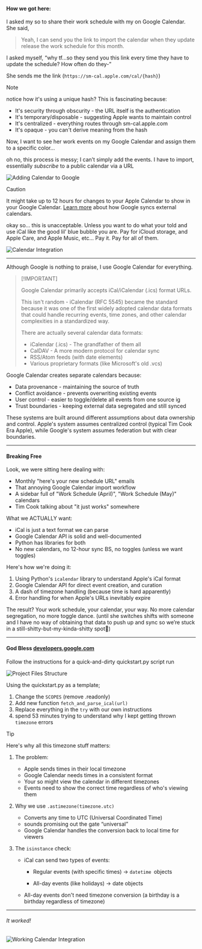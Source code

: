 #### How we got here: 

I asked my so to share their work schedule with my on Google Calendar. She said, 

> Yeah, I can send you the link to import the calendar when they update release the work schedule for this month.

I asked myself, “why tf...so they send you this link every time they have to update the schedule? How often do they-” 

She sends me the link (`https://sm-cal.apple.com/cal/{hash}`) 

> [!NOTE]
>
> notice how it's using a unique hash? This is fascinating because:
>
> - It's security through obscurity - the URL itself is the authentication
> - It's temporary/disposable - suggesting Apple wants to maintain control
> - It's centralized - everything routes through sm-cal.apple.com
> - It's opaque - you can't derive meaning from the hash

Now, I want to see her work events on my Google Calendar and assign them to a specific color...

oh no, this process is messy; I can’t simply add the events. I have to import, essentially *subscribe* to a public calendar via a URL

![Adding Calendar to Google](/assets/add-calendar-google.png)

> [!CAUTION]
>
> It might take up to 12 hours for changes to your Apple Calendar to show in your Google Calendar. [Learn more](https://support.google.com/calendar/answer/37100?hl=en&ref_topic=1672445) about how Google syncs external calendars.

okay so... this is unacceptable. Unless you want to do what your told and use iCal like the good lil’ blue bubble you are. Pay for iCloud storage, and Apple Care, and Apple Music, etc... Pay it. Pay for all of them. 

![Calendar Integration](/assets/calendar-integration.png)

---

Although Google is nothing to praise, I use Google Calendar for everything.

 

>  [!IMPORTANT]
>
> Google Calendar primarily accepts iCal/iCalendar (.ics) format URLs. 
>
> This isn't random - iCalendar (RFC 5545) became the standard because it was one of the first widely adopted calendar data formats that could handle recurring events, time zones, and other calendar complexities in a standardized way.
>
> There are actually several calendar data formats:
>
> - iCalendar (.ics) - The grandfather of them all
> - CalDAV - A more modern protocol for calendar sync
> - RSS/Atom feeds (with date elements)
> - Various proprietary formats (like Microsoft's old .vcs)

Google Calendar creates separate calendars because:

- Data provenance - maintaining the source of truth
- Conflict avoidance - prevents overwriting existing events
- User control - easier to toggle/delete all events from one source ig
- Trust boundaries - keeping external data segregated and still synced

These systems are built around different assumptions about data ownership and control. Apple's system assumes centralized control (typical Tim Cook Era Apple), while Google's system assumes federation but with clear boundaries.

---

#### Breaking Free

Look, we were sitting here dealing with:

- Monthly "here's your new schedule URL" emails
- That annoying Google Calendar import workflow
- A sidebar full of "Work Schedule (April)", "Work Schedule (May)" calendars
- Tim Cook talking about "it just works" somewhere 

What we ACTUALLY want:

- iCal is just a text format we can parse
- Google Calendar API is solid and well-documented
- Python has libraries for both
- No new calendars, no 12-hour sync BS, no toggles (unless we want toggles)

Here's how we're doing it:
1. Using Python's `icalendar` library to understand Apple's iCal format
2. Google Calendar API for direct event creation, and curation
3. A dash of timezone handling (because time is hard apparently)
4. Error handling for when Apple's URLs inevitably expire

The result? Your work schedule, your calendar, your way. No more calendar segregation, no more toggle dance. (until she switches shifts with someone and I have no way of obtaining that data to push up and sync so we’re stuck in a still-shitty-but-my-kinda-shitty spot🍻)

---

#### God Bless [developers.google.com](https://developers.google.com/calendar/api/quickstart/python)

Follow the instructions for a quick-and-dirty quickstart.py script run

![Project Files Structure](/assets/project-files.webp)

Using the quickstart.py as a template; 

1. Change the `SCOPES` (remove .readonly)
2. Add new function `fetch_and_parse_ical(url)`
3. Replace everything in the `try` with our own instructions
4. spend 53 minutes trying to understand why I kept getting thrown `timezone` errors

> [!TIP]
>
> Here's why all this timezone stuff matters:
>
> 1. The problem:
>
>     - Apple sends times in their local timezone
>     - Google Calendar needs times in a consistent format
>     - Your so might view the calendar in different timezones
>     - Events need to show the correct time regardless of who's viewing them
>
> 2. Why we use `.astimezone(timezone.utc)`
>
>     - Converts any time to UTC (Universal Coordinated Time)
>     - sounds promising out the gate “universal”
>     - Google Calendar handles the conversion back to local time for viewers
>
> 3. The `isinstance` check:
>
>     - iCal can send two types of events:
>
>         - Regular events (with specific times) -> `datetime `objects
>
>         - All-day events (like holidays) -> date objects
>
>     - All-day events don't need timezone conversion (a birthday is a birthday regardless of timezone)

---

###### It worked!

![Working Calendar Integration](/assets/working-integration.png)

 